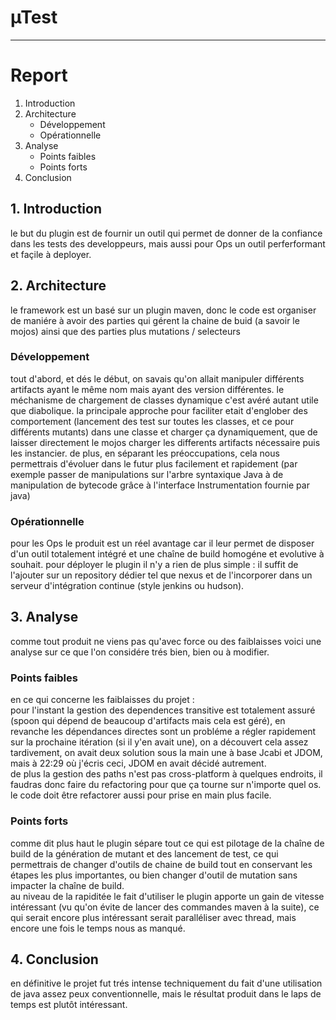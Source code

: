 # µTest #
-----------------------

# Report #

1. Introduction
2. Architecture
	* Développement
	* Opérationnelle
3. Analyse
	* Points faibles
	* Points forts
4. Conclusion

## 1. Introduction ##
le but du plugin est de fournir un outil qui permet de donner de la confiance dans les tests des developpeurs, mais aussi pour Ops un outil perferformant et façile à deployer.
## 2. Architecture ##

le framework est un basé sur un plugin maven, donc le code est organiser de maniére à avoir des parties qui gérent la chaine de buid (a savoir le mojos) ainsi que des parties plus mutations / selecteurs

### Développement ###
tout d'abord, et dés le début, on savais qu'on allait manipuler différents artifacts ayant le même nom mais ayant des version différentes.
le méchanisme de chargement de classes dynamique c'est avéré autant utile que diabolique.
la principale approche pour faciliter etait d'englober des comportement (lancement des test sur toutes les classes, et ce pour différents mutants) dans une classe et charger ça dynamiquement, que de laisser directement le mojos charger les differents artifacts nécessaire puis les instancier.
de plus, en séparant les préoccupations, cela nous permettrais d'évoluer dans le futur plus facilement et rapidement (par exemple passer de manipulations sur l'arbre syntaxique Java à de manipulation de bytecode grâce à l'interface Instrumentation fournie par java)

### Opérationnelle ###
pour les Ops le produit est un réel avantage car il leur permet de disposer d'un outil totalement intégré et une chaîne de build homogéne et evolutive à souhait.
pour déployer le plugin il n'y a rien de plus simple : il suffit de l'ajouter sur un repository dédier tel que nexus et de l'incorporer dans un serveur d'intégration continue (style jenkins ou hudson).

## 3. Analyse ##
comme tout produit ne viens pas qu'avec force ou des faiblaisses voici une analyse sur ce que l'on considére trés bien, bien ou à modifier.

### Points faibles ###
en ce qui concerne les faiblaisses du projet :\
pour l'instant la gestion des dependences transitive est totalement assuré (spoon qui dépend de beaucoup d'artifacts mais cela est géré), en revanche les dépendances directes sont un probléme a régler rapidement sur la prochaine itération (si il y'en avait une), on a découvert cela assez tardivement, on avait deux solution sous la main une à base Jcabi et JDOM, mais à 22:29 où j'écris ceci, JDOM en avait décidé autrement.\
de plus la gestion des paths n'est pas cross-platform à quelques endroits, il faudras donc faire du refactoring pour que ça tourne sur n'importe quel os.
le code doit être refactorer aussi pour prise en main plus facile.

### Points forts ###
comme dit plus haut le plugin sépare tout ce qui est pilotage de la chaîne de build de la génération de mutant et des lancement de test, ce qui permettrais de changer d'outils de chaine de build tout en conservant les étapes les plus importantes, ou bien changer d'outil de mutation sans impacter la chaîne de build.\
au niveau de la rapiditée le fait d'utiliser le plugin apporte un gain de vitesse intéressant (vu qu'on évite de lancer des commandes maven à la suite), ce qui serait encore plus intéressant serait paralléliser avec thread, mais encore une fois le temps nous as manqué.

## 4. Conclusion ##
en définitive le projet fut trés intense techniquement du fait d'une utilisation de java assez peux conventionnelle, mais le résultat produit dans le laps de temps est plutôt intéressant.
